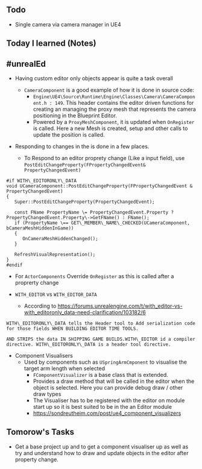 ---
---

## Todo
- Single camera via camera manager in UE4

## Today I learned (Notes)

## #unrealEd
- Having custom editor only objects appear is quite a task overall
	- `CameraComponent` is a good example of how it is done in source code: 
		- `Engine\UE4\Source\Runtime\Engine\Classes\Camera\CameraComponent.h : 149`. This header contains the editor driven functions for creating an managing the proxy mesh that represents the camera positioning in the Blueprint Editor.
		- Powered by a `ProxyMeshComponent`, it is updated when `OnRegister` is called. Here a new Mesh is created, setup and other calls to update the position is called.

- Responding to changes in the is done in a few places. 
	- To Respond to an editor proprety change (Like a input field), use `PostEditChangeProperty(FPropertyChangedEvent& PropertyChangedEvent)`

```
#if WITH\_EDITORONLY\_DATA  
void UCameraComponent::PostEditChangeProperty(FPropertyChangedEvent & PropertyChangedEvent)  
{  
   Super::PostEditChangeProperty(PropertyChangedEvent);  
  
   const FName PropertyName \= PropertyChangedEvent.Property ? PropertyChangedEvent.Property\->GetFName() : FName();  
   if (PropertyName \== GET\_MEMBER\_NAME\_CHECKED(UCameraComponent, bCameraMeshHiddenInGame))  
   {  
      OnCameraMeshHiddenChanged();  
   }  
  
   RefreshVisualRepresentation();  
}
#endif
```

- For `ActorComponents` Override `OnRegister` as this is called after a proprerty change

- `WITH_EDITOR` vs `WITH_EDITOR_DATA`
	- According to https://forums.unrealengine.com/t/with_editor-vs-with_editoronly_data-need-clarification/103182/6
```
WITH\_EDITORONLY\_DATA tells the Header tool to Add serialization code for those fields WHEN BUILDING EDITOR TIME TOOLS.

AND STRIPS the data IN SHIPPING GAME BUILDS.WITH\_EDITOR id a compiler directive. WITH\_EDITORONLY\_DATA is a header tool directive.	
```

- Component Visualisers
	- Used by components such as `USpringArmCmponent` to visualise the target arm length when selected 
		- `FComponentVisualizer` is a base class that is extended.
		- Provides a draw method that will be called in the editor when the object is selected. Here you can provide debug draw / other draw types 
		-  The Visualiser has to be registered with the editor on module start up so it is best suited to be in the an Editor module 
		-  https://sondreutheim.com/post/ue4_component_visualizers

## Tomorow's Tasks
- Get a base project up and to get a component visualiser up as well as try and understand how to draw and update objects in the editor after property change.